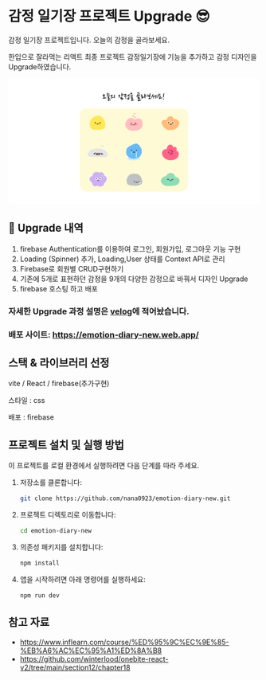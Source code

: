 # 감정 일기장 프로젝트 Upgrade 😎

감정 일기장 프로젝트입니다.
오늘의 감정을 골라보세요.

한입으로 잘라먹는 리액트 최종 프로젝트 감정일기장에 기능을 추가하고 감정 디자인을 Upgrade하였습니다.

![thumbnail.png](thumbnail.png)

## 🚀 Upgrade 내역

1. firebase Authentication를 이용하여 로그인, 회원가입, 로그아웃 기능 구현
2. Loading (Spinner) 추가, Loading,User 상태를 Context API로 관리
3. Firebase로 회원별 CRUD구현하기
4. 기존에 5개로 표현하던 감정을 9개의 다양한 감정으로 바꿔서 디자인 Upgrade
5. firebase 호스팅 하고 배포

### 자세한 Upgrade 과정 설명은 [velog](https://velog.io/@nah0923/series/%EA%B0%90%EC%A0%95%EC%9D%BC%EA%B8%B0%EC%9E%A5Upgrade)에 적어놨습니다.

### 배포 사이트: https://emotion-diary-new.web.app/

## 스택 & 라이브러리 선정

vite / React / firebase(추가구현)

스타일 : css

배포 : firebase

## 프로젝트 설치 및 실행 방법

이 프로젝트를 로컬 환경에서 실행하려면 다음 단계를 따라 주세요.

1. 저장소를 클론합니다:

   ```bash
   git clone https://github.com/nana0923/emotion-diary-new.git
   ```

2. 프로젝트 디렉토리로 이동합니다:

   ```bash
   cd emotion-diary-new
   ```

3. 의존성 패키지를 설치합니다:

   ```bash
   npm install
   ```

4. 앱을 시작하려면 아래 명령어를 실행하세요:

   ```bash
   npm run dev
   ```

## 참고 자료

- https://www.inflearn.com/course/%ED%95%9C%EC%9E%85-%EB%A6%AC%EC%95%A1%ED%8A%B8
- https://github.com/winterlood/onebite-react-v2/tree/main/section12/chapter18
